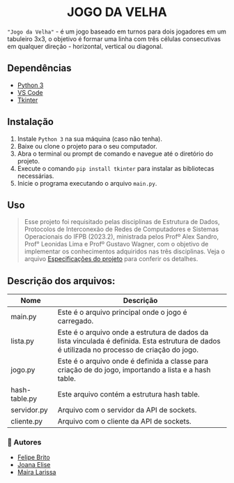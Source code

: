 <h1 align="center">JOGO DA VELHA</h1>


`"Jogo da Velha"` - é um jogo baseado em turnos para dois jogadores em um tabuleiro 3x3, o objetivo é formar uma linha com três células consecutivas em qualquer direção - horizontal, vertical ou diagonal.


## Dependências
+ [Python 3](https://docs.python.org/3/index.html)
+ [VS Code](https://code.visualstudio.com/download)
+ [Tkinter](https://docs.python.org/3/library/tkinter.html)

## Instalação
1. Instale `Python 3` na sua máquina (caso não tenha).
2. Baixe ou clone o projeto para o seu computador.
3. Abra o terminal ou prompt de comando e navegue até o diretório do projeto.
4. Execute o comando `pip install tkinter` para instalar as bibliotecas necessárias.
5. Inicie o programa executando o arquivo `main.py`.

## Uso
> Esse projeto foi requisitado pelas disciplinas de Estrutura de Dados, Protocolos de Interconexão de Redes de Computadores e Sistemas Operacionais do IFPB (2023.2), ministrada pelos Profº Alex Sandro, Prof° Leonidas Lima e Profº Gustavo Wagner, com o objetivo de implementar os conhecimentos adquiridos nas três disciplinas. Veja o arquivo [Especificações do projeto](https://docs.google.com/document/d/1z6RtA2er4ap2CmnEZaI3qCE_yKTS8TWkFFeoYK7zhYg/edit?pli=1) para conferir os detalhes.

## Descrição dos arquivos:
| Nome | Descrição |
| ------ | ----------- |
| main.py | Este é o arquivo principal onde o jogo é carregado.|
| lista.py | Este é o arquivo onde a estrutura de dados da lista vinculada é definida. Esta estrutura de dados é utilizada no processo de criação do jogo. |
| jogo.py | Este é o arquivo onde é definida a classe para criação de do jogo, importando a lista e a hash table. |
| hash-table.py | Este arquivo contém a estrutura hash table. |
| servidor.py | Arquivo com o servidor da API de sockets. |
| cliente.py | Arquivo com o cliente da API de sockets. |


### 📝 Autores

- [Felipe Brito](https://github.com/FelipeBritoLC)
- [Joana Elise](https://github.com/joanaeliseal)
- [Maira Larissa](https://github.com/Maira-larissa)
